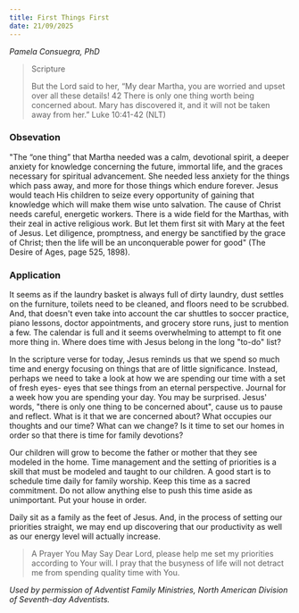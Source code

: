 ```yaml
---
title: First Things First
date: 21/09/2025
---
```


_Pamela Consuegra, PhD_

> <p>Scripture</p>
> But the Lord said to her, “My dear Martha, you are worried and upset over all these details! 42 There is only one thing worth being concerned about. Mary has discovered it, and it will not be taken away from her.” Luke 10:41-42 (NLT)

### Obsevation

"The “one thing” that Martha needed was a calm, devotional spirit, a deeper anxiety for knowledge concerning the future, immortal life, and the graces necessary for spiritual advancement. She needed less anxiety for the things which pass away, and more for those things which endure forever. Jesus would teach His children to seize every opportunity of gaining that knowledge which will make them wise unto salvation. The cause of Christ needs careful, energetic workers. There is a wide field for the Marthas, with their zeal in active religious work. But let them first sit with Mary at the feet of Jesus. Let diligence, promptness, and energy be sanctified by the grace of Christ; then the life will be an unconquerable power for good" (The Desire of Ages, page 525, 1898).

### Application

It seems as if the laundry basket is always full of dirty laundry, dust settles on the furniture, toilets need to be cleaned, and floors need to be scrubbed. And, that doesn't even take into account the car shuttles to soccer practice, piano lessons, doctor appointments, and grocery store runs, just to mention a few. The calendar is full and it seems overwhelming to attempt to fit one more thing in. Where does time with Jesus belong in the long "to-do" list?

In the scripture verse for today, Jesus reminds us that we spend so much time and energy focusing on things that are of little significance. Instead, perhaps we need to take a look at how we are spending our time with a set of fresh eyes- eyes that see things from an eternal perspective. Journal for a week how you are spending your day. You may be surprised. Jesus' words, "there is only one thing to be concerned about", cause us to pause and reflect. What is it that we are concerned about? What occupies our thoughts and our time? What can we change? Is it time to set our homes in order so that there is time for family devotions?

Our children will grow to become the father or mother that they see modeled in the home. Time management and the setting of priorities is a skill that must be modeled and taught to our children. A good start is to schedule time daily for family worship. Keep this time as a sacred commitment. Do not allow anything else to push this time aside as unimportant. Put your house in order.

Daily sit as a family as the feet of Jesus. And, in the process of setting our priorities straight, we may end up discovering that our productivity as well as our energy level will actually increase.

> <callout>A Prayer You May Say</callout>
> Dear Lord, please help me set my priorities according to Your will. I pray that the busyness of life will not detract me from spending quality time with You.

_Used by permission of Adventist Family Ministries, North American Division of Seventh-day Adventists._